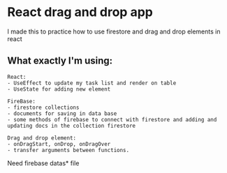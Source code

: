 # React drag and drop app
I made this to practice how to use firestore and drag and drop elements in react

## What exactly I'm using:
    React:
    - UseEffect to update my task list and render on table
    - UseState for adding new element

    FireBase:
    - firestore collections
    - documents for saving in data base
    - some methods of firebase to connect with firestore and adding and updating docs in the collection firestore
    
    Drag and drop element:
    - onDragStart, onDrop, onDragOver
    - transfer arguments between functions.

Need firebase datas* file
